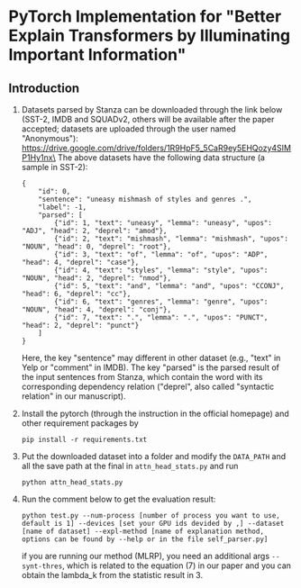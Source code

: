 # PyTorch Implementation for "Better Explain Transformers by Illuminating Important Information"

## Introduction


1. 
    Datasets parsed by Stanza can be downloaded through the link below (SST-2, IMDB and SQUADv2, others will be available after the paper accepted; datasets are uploaded through the user named "Anonymous"):
    https://drive.google.com/drive/folders/1R9HpF5_5CaR9ey5EHQozy4SIMP1Hy1nx\
    The above datasets have the following data structure (a sample in SST-2):

    ```
    {
        "id": 0, 
        "sentence": "uneasy mishmash of styles and genres .", 
        "label": -1, 
        "parsed": [
            {"id": 1, "text": "uneasy", "lemma": "uneasy", "upos": "ADJ", "head": 2, "deprel": "amod"}, 
            {"id": 2, "text": "mishmash", "lemma": "mishmash", "upos": "NOUN", "head": 0, "deprel": "root"}, 
            {"id": 3, "text": "of", "lemma": "of", "upos": "ADP", "head": 4, "deprel": "case"}, 
            {"id": 4, "text": "styles", "lemma": "style", "upos": "NOUN", "head": 2, "deprel": "nmod"}, 
            {"id": 5, "text": "and", "lemma": "and", "upos": "CCONJ", "head": 6, "deprel": "cc"}, 
            {"id": 6, "text": "genres", "lemma": "genre", "upos": "NOUN", "head": 4, "deprel": "conj"}, 
            {"id": 7, "text": ".", "lemma": ".", "upos": "PUNCT", "head": 2, "deprel": "punct"}
        ]
    }
    ```
    
    Here, the key "sentence" may different in other dataset (e.g., "text" in Yelp or "comment" in IMDB). The key "parsed" is the parsed result of the input sentences from Stanza, which contain the word with its corresponding dependency relation ("deprel", also called "syntactic relation" in our manuscript).

2. Install the pytorch (through the instruction in the official homepage) and other requirement packages by
    ```
    pip install -r requirements.txt
    ```

3. Put the downloaded dataset into a folder and modify the `DATA_PATH` and all the save path at the final in `attn_head_stats.py` and run
    ```
    python attn_head_stats.py
    ```

4. Run the comment below to get the evaluation result:
    ```
    python test.py --num-process [number of process you want to use, default is 1] --devices [set your GPU ids devided by ,] --dataset [name of dataset] --expl-method [name of explanation method, options can be found by --help or in the file self_parser.py]
    ```
    if you are running our method (MLRP), you need an additional args `--synt-thres`, which is related to the equation (7) in our paper and you can obtain the lambda_k from the statistic result in 3.
